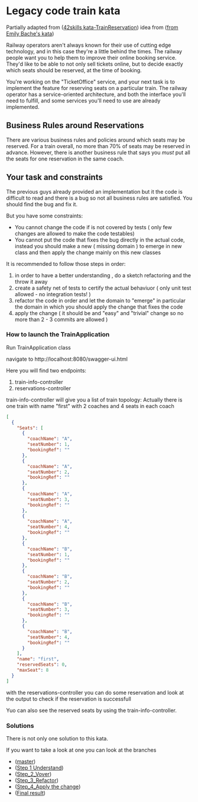 # Legacy code train kata

Partially adapted from 
([42skills kata-TrainReservation](https://github.com/42skillz/kata-TrainReservation)) 
 idea from ([from Emily Bache's kata](https://github.com/emilybache/KataTrainReservation))

Railway operators aren't always known for their use of cutting edge technology, and in this case they're a little behind the times. The railway people want you to help them to improve their online booking service. They'd like to be able to not only sell tickets online, but to decide exactly which seats should be reserved, at the time of booking.

You're working on the "TicketOffice" service, and your next task is to implement the feature for 
reserving seats on a particular train. The railway operator has a service-oriented architecture, 
and both the interface you'll need to fulfill, and some services you'll need to use are already implemented.  


## Business Rules around Reservations

There are various business rules and policies around which seats may be reserved. For a train 
overall, no more than 70% of seats may be reserved in advance. However, there is another business
 rule that says you _must_ put all the seats for one reservation in the same coach.  
 
## Your task and constraints 

The previous guys already provided an implementation but it the code is difficult to read and there 
is a bug so not all business rules are satisfied.
You should find the bug and fix it.

But you have some constraints:
- You cannot change the code if is not covered by tests ( only few changes are allowed to make 
the code testables)
- You cannot put the code that fixes the bug directly in the actual code, instead you 
should make a new ( missing domain ) to emerge in new class and then apply the change mainly on this new classes  

It is recommended to follow those steps in order:

1. in order to have a better understanding , do a sketch refactoring and the throw it away
2. create a safety net of tests to certify the actual behaviuor ( only unit test allowed - no 
integration tests! )
3. refactor the code in order and let the domain to "emerge" in particular the domain in which you 
should apply the change that fixes the code
4. apply the change ( it should be and "easy" and "trivial" change so no more than 2 - 3 commits 
are allowed )


### How to launch the TrainApplication

Run TrainApplication class

navigate to http://localhost:8080/swagger-ui.html 

Here you will find two endpoints:


1. train-info-controller 
2. reservations-controller


train-info-controller will give you a list of train topology:
Actually there is one train with name "first" with 2 coaches and 4 seats in each coach
 
```json
[
  {
    "Seats": [
      {
        "coachName": "A",
        "seatNumber": 1,
        "bookingRef": ""
      },
      {
        "coachName": "A",
        "seatNumber": 2,
        "bookingRef": ""
      },
      {
        "coachName": "A",
        "seatNumber": 3,
        "bookingRef": ""
      },
      {
        "coachName": "A",
        "seatNumber": 4,
        "bookingRef": ""
      },
      {
        "coachName": "B",
        "seatNumber": 1,
        "bookingRef": ""
      },
      {
        "coachName": "B",
        "seatNumber": 2,
        "bookingRef": ""
      },
      {
        "coachName": "B",
        "seatNumber": 3,
        "bookingRef": ""
      },
      {
        "coachName": "B",
        "seatNumber": 4,
        "bookingRef": ""
      }
    ],
    "name": "first",
    "reservedSeats": 0,
    "maxSeat": 8
  }
]
```

with the reservations-controller you can do some reservation and look at the output to check if 
the reservation is successfull

Yuo can also see the reserved seats by using the train-info-controller.

### Solutions

There is not only one solution to this kata.

If you want to take a look at one you can look at the branches

- ([master](https://github.com/rmarioo/legacy-code-train-kata)) 
- ([Step 1 Understand](https://github.com/rmarioo/legacy-code-train-kata/tree/step_1_understand)) 
- ([Step_2_Vover](https://github.com/rmarioo/legacy-code-train-kata/tree/step_2_cover)) 
- ([Step_3_Refactor](https://github.com/rmarioo/legacy-code-train-kata/tree/step_3_refactor)) 
- ([Step_4_Apply the change](https://github.com/rmarioo/legacy-code-train-kata/tree/step_4_apply_change)) 
- ([Final result](https://github.com/rmarioo/legacy-code-train-kata/tree/final)) 






